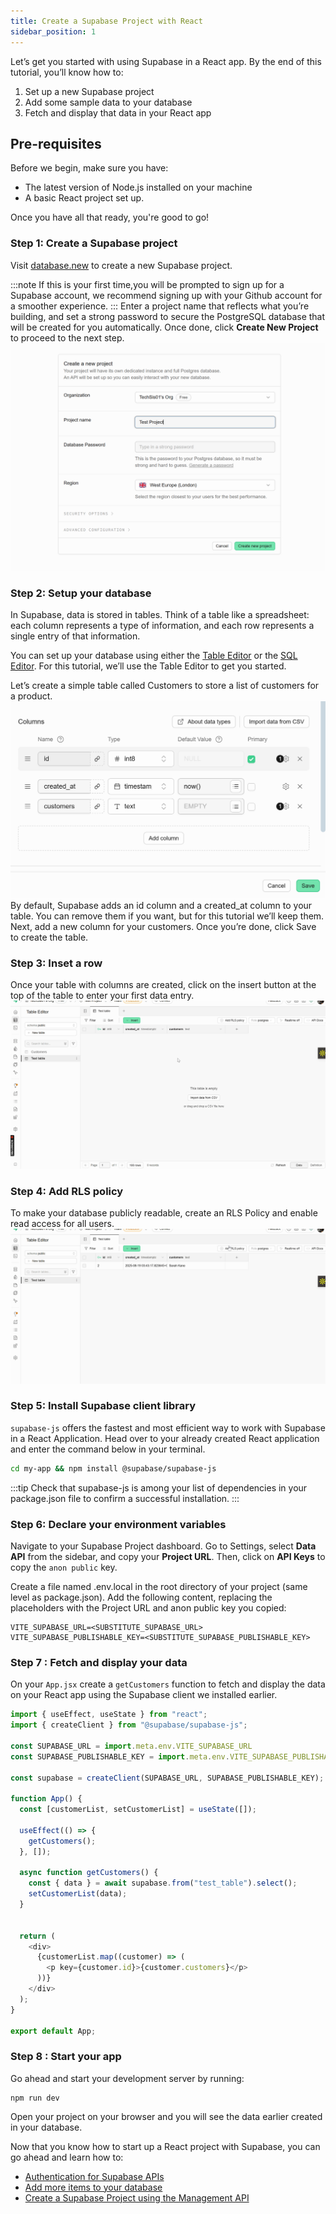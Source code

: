 ```yaml
---
title: Create a Supabase Project with React
sidebar_position: 1
---
```


Let’s get you started with using Supabase in a React app. By the end of this tutorial, you’ll know how to:

1. Set up a new Supabase project
2. Add some sample data to your database
3. Fetch and display that data in your React app

## Pre-requisites
Before we begin, make sure you have:

- The latest version of Node.js installed on your machine
- A basic React project set up.

Once you have all that ready, you're good to go!

### Step 1: Create a Supabase project

Visit [database.new](https://database.new/) to create a new Supabase project.

:::note
If this is your first time,you will be prompted to sign up for a Supabase account, we recommend signing up with your Github account for a smoother experience. 
:::
Enter a project name that reflects what you’re building, and set a strong password to secure the PostgreSQL database that will be created for you automatically.
Once done, click **Create New Project** to proceed to the next step.
![Create a project](../../../static/img/project-supabase.png)

### Step 2: Setup your database
In Supabase, data is stored in tables. Think of a table like a spreadsheet: each column represents a type of information, and each row represents a single entry of that information.

You can set up your database using either the [Table Editor](https://supabase.com/dashboard/project/_/editor) or the [SQL Editor](https://supabase.com/dashboard/project/_/sql/new). For this tutorial, we’ll use the Table Editor to get you started.

Let’s create a simple table called Customers to store a list of customers for a product.
![Setup database with Table Editor](../../../static/img/tables-creation.png)
By default, Supabase adds an id column and a created_at column to your table. You can remove them if you want, but for this tutorial we’ll keep them. Next, add a new column for your customers. Once you’re done, click Save to create the table.

### Step 3: Inset a row
Once your table with columns are created, click on the insert button at the top of the table to enter your first data entry.
![create a new row](../../../static/img/create-row.gif)

### Step 4: Add RLS policy
To make your database publicly readable, create an RLS Policy and enable read access for all users. 
![create RLS Policy](../../../static/img/create-policy.gif)

### Step 5: Install Supabase client library
```supabase-js``` offers the fastest and most efficient way to work with Supabase in a React Application. Head over to your already created React application and enter the command below in your terminal.
```bash
cd my-app && npm install @supabase/supabase-js
```
:::tip
Check that supabase-js is among your list of dependencies in your package.json file to confirm a successful installation.
:::


### Step 6: Declare your environment variables

Navigate to your Supabase Project dashboard. Go to Settings, select **Data API** from the sidebar, and copy your **Project URL**. Then, click on **API Keys** to copy the ```anon public``` key.

Create a file named .env.local in the root directory of your project (same level as package.json). Add the following content, replacing the placeholders with the Project URL and anon public key you copied:

```
VITE_SUPABASE_URL=<SUBSTITUTE_SUPABASE_URL>
VITE_SUPABASE_PUBLISHABLE_KEY=<SUBSTITUTE_SUPABASE_PUBLISHABLE_KEY>
```

### Step 7 : Fetch and display your data
On your ```App.jsx``` create a ```getCustomers``` function to fetch and display the data on your React app using the Supabase client we installed earlier. 

```javascript
import { useEffect, useState } from "react";
import { createClient } from "@supabase/supabase-js";

const SUPABASE_URL = import.meta.env.VITE_SUPABASE_URL
const SUPABASE_PUBLISHABLE_KEY = import.meta.env.VITE_SUPABASE_PUBLISHABLE_KEY

const supabase = createClient(SUPABASE_URL, SUPABASE_PUBLISHABLE_KEY);

function App() {
  const [customerList, setCustomerList] = useState([]);

  useEffect(() => {
    getCustomers();
  }, []);

  async function getCustomers() {
    const { data } = await supabase.from("test_table").select();
    setCustomerList(data);
  }


  return (
    <div>
      {customerList.map((customer) => (
        <p key={customer.id}>{customer.customers}</p>
      ))}
    </div>
  );
}

export default App;

```

### Step 8 : Start your app
Go ahead and start your development server by running:
```
npm run dev
```
Open your project on your browser and you will see the data earlier created in your database. 

Now that you know how to start up a React project with Supabase, you can go ahead and learn how to:
- [Authentication for Supabase APIs](https://supabase.com/docs/reference/api/introduction)
- [Add more items to your database](https://supabase.com/docs/guides/database/import-data)
- [Create a Supabase Project using the Management API](https://supabase.com/docs/reference/api/v1-create-a-project)